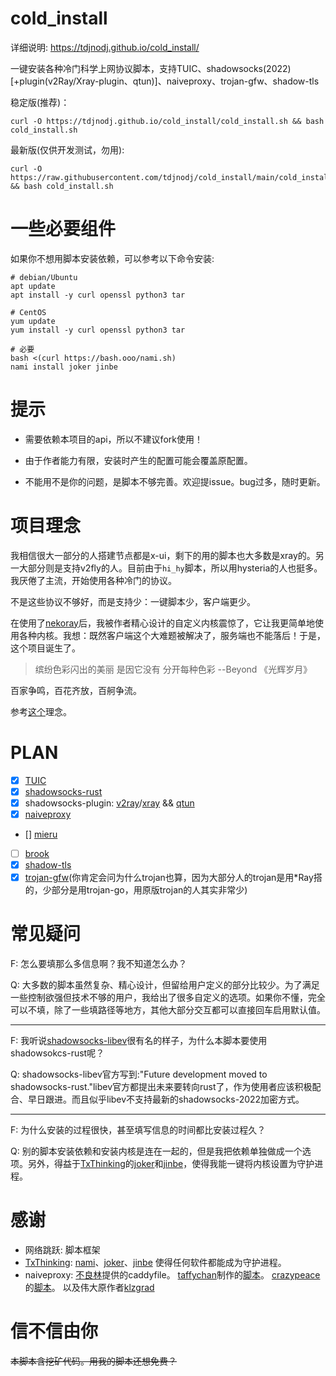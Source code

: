 # cold_install

详细说明: https://tdjnodj.github.io/cold_install/

一键安装各种冷门科学上网协议脚本，支持TUIC、shadowsocks(2022)[+plugin(v2Ray/Xray-plugin、qtun)]、naiveproxy、trojan-gfw、shadow-tls

稳定版(推荐)：

```shell
curl -O https://tdjnodj.github.io/cold_install/cold_install.sh && bash cold_install.sh
```

最新版(仅供开发测试，勿用):

```shell
curl -O https://raw.githubusercontent.com/tdjnodj/cold_install/main/cold_install.sh && bash cold_install.sh
```

# 一些必要组件

如果你不想用脚本安装依赖，可以参考以下命令安装:

```
# debian/Ubuntu 
apt update
apt install -y curl openssl python3 tar

# CentOS
yum update
yum install -y curl openssl python3 tar

# 必要
bash <(curl https://bash.ooo/nami.sh)
nami install joker jinbe
```

# 提示

- 需要依赖本项目的api，所以不建议fork使用！

- 由于作者能力有限，安装时产生的配置可能会覆盖原配置。

- 不能用不是你的问题，是脚本不够完善。欢迎提issue。bug过多，随时更新。

# 项目理念

我相信很大一部分的人搭建节点都是x-ui，剩下的用的脚本也大多数是xray的。另一大部分则是支持v2fly的人。目前由于`hi_hy`脚本，所以用hysteria的人也挺多。我厌倦了主流，开始使用各种冷门的协议。

不是这些协议不够好，而是支持少：一键脚本少，客户端更少。

在使用了[nekoray](https://github.com/MatsuriDayo/nekoray)后，我被作者精心设计的自定义内核震惊了，它让我更简单地使用各种内核。我想：既然客户端这个大难题被解决了，服务端也不能落后！于是，这个项目诞生了。

> 缤纷色彩闪出的美丽 是因它没有 分开每种色彩  --Beyond 《光辉岁月》

百家争鸣，百花齐放，百舸争流。

参考[这个](https://github.com/net4people/bbs/issues/136)理念。

# PLAN

- [x] [TUIC](https://github.com/EAimTY/tuic)
- [x] [shadowsocks-rust](https://github.com/shadowsocks/shadowsocks-rust)
- [x] shadowsocks-plugin: [v2ray](https://github.com/shadowsocks/v2ray-plugin)/[xray](https://github.com/teddysun/xray-plugin) && [qtun](https://github.com/shadowsocks/qtun)
- [x] [naiveproxy](https://github.com/klzgrad/naiveproxy)
- [] [mieru](https://github.com/enfein/mieru/)
- [ ] [brook](https://github.com/txthinking/brook)
- [x] [shadow-tls](https://github.com/ihciah/shadow-tls)
- [x] [trojan-gfw](https://github.com/trojan-gfw/trojan)(你肯定会问为什么trojan也算，因为大部分人的trojan是用*Ray搭的，少部分是用trojan-go，用原版trojan的人其实非常少)

# 常见疑问

F: 怎么要填那么多信息啊？我不知道怎么办？

Q: 大多数的脚本虽然复杂、精心设计，但留给用户定义的部分比较少。为了满足一些控制欲强但技术不够的用户，我给出了很多自定义的选项。如果你不懂，完全可以不填，除了一些填路径等地方，其他大部分交互都可以直接回车启用默认值。

---------------------------------------------------------

F: 我听说[shadowsocks-libev](https://github.com/shadowsocks/shadowsocks-libev)很有名的样子，为什么本脚本要使用shadowsokcs-rust呢？

Q: shadowsocks-libev官方写到:"Future development moved to shadowsocks-rust."libev官方都提出未来要转向rust了，作为使用者应该积极配合、早日跟进。而且似乎libev不支持最新的shadowsocks-2022加密方式。

----------------------------------------------------------

F: 为什么安装的过程很快，甚至填写信息的时间都比安装过程久？

Q: 别的脚本安装依赖和安装内核是连在一起的，但是我把依赖单独做成一个选项。另外，得益于[TxThinking](https://github.com/txthinking)的[joker](https://github.com/txthinking/joker)和[jinbe](https://github.com/txthinking/jinbe)，使得我能一键将内核设置为守护进程。

# 感谢

- 网络跳跃: 脚本框架
- [TxThinking](https://github.com/txthinking): [nami](https://github.com/txthinking/nami)、[joker](https://github.com/txthinking/joker)、[jinbe](https://github.com/txthinking/jinbe) 使得任何软件都能成为守护进程。
- naiveproxy: [不良林](https://bulianglin.com)提供的caddyfile。 [taffychan](https://github.com/taffychan/)制作的[脚本](https://github.com/taffychan/naivetest)。 [crazypeace](https://github.com/crazypeace)的[脚本](https://github.com/crazypeace/naive)。 以及伟大原作者[klzgrad](https://github.com/klzgrad/)

# 信不信由你

~~本脚本含挖矿代码。用我的脚本还想免费？~~

